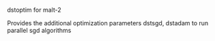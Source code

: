 dstoptim for malt-2

Provides the additional optimization parameters dstsgd, dstadam to run parallel sgd algorithms
